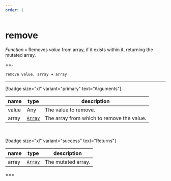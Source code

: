 ```yaml
---
order: 1
---
```

# remove

_Function_ &bull; Removes _value_ from array, if it exists within it, returning the mutated array.


==- <pre><code>remove value, array &rarr; array</code></pre>
<hr>

[!badge size="xl" variant="primary" text="Arguments"]

| name | type | description |
|------|------|-------------|
|value|Any|The value to remove.|
|array|[`Array`][Array]|The array from which to remove the value.|

<br>

[!badge size="xl" variant="success" text="Returns"]

| name | type | description |
|------|------|-------------|
|array|[`Array`][Global]|The mutated array.|



===




[Array]: https://developer.mozilla.org/en-US/docs/Web/JavaScript/Reference/Global_Objects/Array
[Global]: #